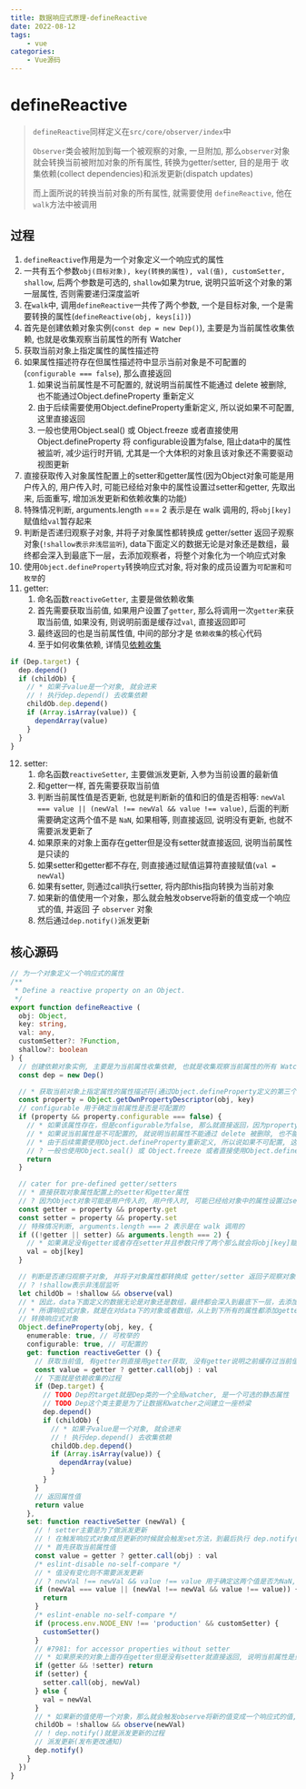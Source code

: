 ```yaml
---
title: 数据响应式原理-defineReactive
date: 2022-08-12
tags:
    - vue
categories:
    - Vue源码
---
```



# defineReactive

> `defineReactive`同样定义在`src/core/observer/index`中
> 
> `Observer`类会被附加到每一个被观察的对象, 一旦附加, 那么`observer`对象就会转换当前被附加对象的所有属性, 转换为getter/setter, 目的是用于 收集依赖(collect dependencies)和派发更新(dispatch updates)
> 
> 而上面所说的转换当前对象的所有属性, 就需要使用 `defineReactive`, 他在`walk`方法中被调用

## 过程

1. `defineReactive`作用是为一个对象定义一个响应式的属性
2. 一共有五个参数`obj(目标对象), key(转换的属性), val(值), customSetter, shallow`, 后两个参数是可选的, `shallow`如果为true, 说明只监听这个对象的第一层属性, 否则需要递归深度监听
3. 在`walk`中, 调用`defineReactive`一共传了两个参数, 一个是目标对象, 一个是需要转换的属性(`defineReactive(obj, keys[i])`)
4. 首先是创建依赖对象实例(`const dep = new Dep()`), 主要是为当前属性收集依赖, 也就是收集观察当前属性的所有 Watcher
5. 获取当前对象上指定属性的属性描述符
6. 如果属性描述符存在但属性描述符中显示当前对象是不可配置的(`configurable === false`), 那么直接返回
   1. 如果说当前属性是不可配置的, 就说明当前属性不能通过 delete 被删除, 也不能通过Object.defineProperty 重新定义
   2. 由于后续需要使用Object.defineProperty重新定义, 所以说如果不可配置, 这里直接返回
   3. 一般也使用Object.seal() 或 Object.freeze 或者直接使用Object.defineProperty 将 configurable设置为false, 阻止data中的属性被监听, 减少运行时开销, 尤其是一个大体积的对象且该对象还不需要驱动视图更新
7. 直接获取传入对象属性配置上的setter和getter属性(因为Object对象可能是用户传入的, 用户传入时, 可能已经给对象中的属性设置过setter和getter, 先取出来, 后面重写, 增加派发更新和依赖收集的功能)
8. 特殊情况判断, arguments.length === 2 表示是在 walk 调用的, 将`obj[key]`赋值给`val`暂存起来
9. 判断是否递归观察子对象, 并将子对象属性都转换成 getter/setter 返回子观察对象(`!shallow表示非浅层监听`), data下面定义的数据无论是对象还是数组，最终都会深入到最底下一层，去添加观察者，将整个对象化为一个响应式对象
10. 使用`Object.defineProperty`转换响应式对象, 将对象的成员设置为`可配置`和`可枚举`的
11. getter:
    1. 命名函数`reactiveGetter`, 主要是做依赖收集
    2. 首先需要获取当前值, 如果用户设置了`getter`, 那么将调用一次`getter`来获取当前值, 如果没有, 则说明前面是缓存过`val`, 直接返回即可
    3. 最终返回的也是当前属性值, 中间的部分才是 `依赖收集`的核心代码
    4. 至于如何收集依赖, 详情见[依赖收集](./9.md)
```ts
if (Dep.target) {
  dep.depend()
  if (childOb) {
    // * 如果子value是一个对象, 就会进来
    // ! 执行dep.depend() 去收集依赖
    childOb.dep.depend()
    if (Array.isArray(value)) {
      dependArray(value)
    }
  }
}
```
12. setter: 
    1. 命名函数`reactiveSetter`, 主要做派发更新, 入参为当前设置的最新值
    2. 和getter一样, 首先需要获取当前值
    3. 判断当前属性值是否更新, 也就是判断新的值和旧的值是否相等: `newVal === value || (newVal !== newVal && value !== value)`, 后面的判断需要确定这两个值不是 `NaN`, 如果相等, 则直接返回, 说明没有更新, 也就不需要派发更新了
    4. 如果原来的对象上面存在getter但是没有setter就直接返回, 说明当前属性是只读的
    5. 如果setter和getter都不存在, 则直接通过赋值运算符直接赋值(`val = newVal`)
    6. 如果有setter, 则通过call执行setter, 将内部this指向转换为当前对象
    7. 如果新的值使用一个对象，那么就会触发observe将新的值变成一个响应式的值, 并返回 子 `observer` 对象
    8. 然后通过`dep.notify()`派发更新

## 核心源码

```ts
// 为一个对象定义一个响应式的属性
/**
 * Define a reactive property on an Object.
 */
export function defineReactive (
  obj: Object,
  key: string,
  val: any,
  customSetter?: ?Function,
  shallow?: boolean
) {
  // 创建依赖对象实例, 主要是为当前属性收集依赖, 也就是收集观察当前属性的所有 Watcher
  const dep = new Dep()

  // * 获取当前对象上指定属性的属性描述符(通过Object.defineProperty定义的第三个属性, 就是属性描述符, 其中可以定义getter/setter等)
  const property = Object.getOwnPropertyDescriptor(obj, key)
  // configurable 用于确定当前属性是否是可配置的
  if (property && property.configurable === false) {
    // * 如果该属性存在，但是configurable为false, 那么就直接返回，因为property.configurable为false表示该属性不可修改
    // * 如果说当前属性是不可配置的, 就说明当前属性不能通过 delete 被删除, 也不能通过Object.defineProperty 重新定义
    // * 由于后续需要使用Object.defineProperty重新定义, 所以说如果不可配置, 这里直接返回
    // ? 一般也使用Object.seal() 或 Object.freeze 或者直接使用Object.defineProperty 将 configurable设置为false, 阻止data中的属性被监听, 减少运行时开销, 尤其是一个大体积的对象且该对象还不需要驱动视图更新
    return
  }

  // cater for pre-defined getter/setters
  // * 直接获取对象属性配置上的setter和getter属性
  // ? 因为Object对象可能是用户传入的, 用户传入时, 可能已经给对象中的属性设置过setter和getter, 先取出来, 后面重写, 增加派发更新和依赖收集的功能
  const getter = property && property.get
  const setter = property && property.set
  // 特殊情况判断, arguments.length === 2 表示是在 walk 调用的
  if ((!getter || setter) && arguments.length === 2) {
    // * 如果满足没有getter或者存在setter并且参数只传了两个那么就会将obj[key]赋值给val暂存起来
    val = obj[key]
  }

  // 判断是否递归观察子对象, 并将子对象属性都转换成 getter/setter 返回子观察对象
  // ? !shallow表示非浅层监听
  let childOb = !shallow && observe(val)
  // * 因此，data下面定义的数据无论是对象还是数组，最终都会深入到最底下一层，去添加观察者，将整个对象化为一个响应式对象
  // * 所谓响应式对象，就是在对data下的对象或者数组，从上到下所有的属性都添加getter方法和setter方法
  // 转换响应式对象
  Object.defineProperty(obj, key, {
    enumerable: true, // 可枚举的
    configurable: true, // 可配置的
    get: function reactiveGetter () {
      // 获取当前值, 有getter则直接用getter获取, 没有getter说明之前缓存过当前值, 直接获取即可
      const value = getter ? getter.call(obj) : val
      // 下面就是依赖收集的过程
      if (Dep.target) {
        // TODO Dep的target就是Dep类的一个全局watcher, 是一个可选的静态属性
        // TODO Dep这个类主要是为了让数据和watcher之间建立一座桥梁
        dep.depend()
        if (childOb) {
          // * 如果子value是一个对象, 就会进来
          // ! 执行dep.depend() 去收集依赖
          childOb.dep.depend()
          if (Array.isArray(value)) {
            dependArray(value)
          }
        }
      }
      // 返回属性值
      return value
    },
    set: function reactiveSetter (newVal) {
      // ! setter主要是为了做派发更新
      // ! 在触发响应式对象成员更新的时候就会触发set方法，到最后执行 dep.notify() 就是在做通知，可以更新了
      // * 首先获取当前属性值
      const value = getter ? getter.call(obj) : val
      /* eslint-disable no-self-compare */
      // * 值没有变化则不需要派发更新
      // ? newVal !== newVal && value !== value 用于确定这两个值是否为NaN, 其实可以用Object.is
      if (newVal === value || (newVal !== newVal && value !== value)) {
        return
      }
      /* eslint-enable no-self-compare */
      if (process.env.NODE_ENV !== 'production' && customSetter) {
        customSetter()
      }
      // #7981: for accessor properties without setter
      // * 如果原来的对象上面存在getter但是没有setter就直接返回, 说明当前属性是只读的
      if (getter && !setter) return
      if (setter) {
        setter.call(obj, newVal)
      } else {
        val = newVal
      }
      // * 如果新的值使用一个对象，那么就会触发observe将新的值变成一个响应式的值, 并返回 子 `observer` 对象
      childOb = !shallow && observe(newVal)
      // ! dep.notify()就是派发更新的过程
      // 派发更新(发布更改通知)
      dep.notify()
    }
  })
}
```
